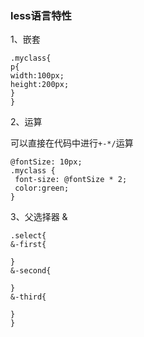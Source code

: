 ### less语言特性

1、嵌套

```less
.myclass{
p{
width:100px;
height:200px;
}
}
```

2、运算

可以直接在代码中进行`+-*/`运算

```less
@fontSize: 10px;
.myclass {
 font-size: @fontSize * 2;
 color:green;
}
```

3、父选择器 &

 ```
.select{
&-first{

}
&-second{

}
&-third{

}
}
 ```

